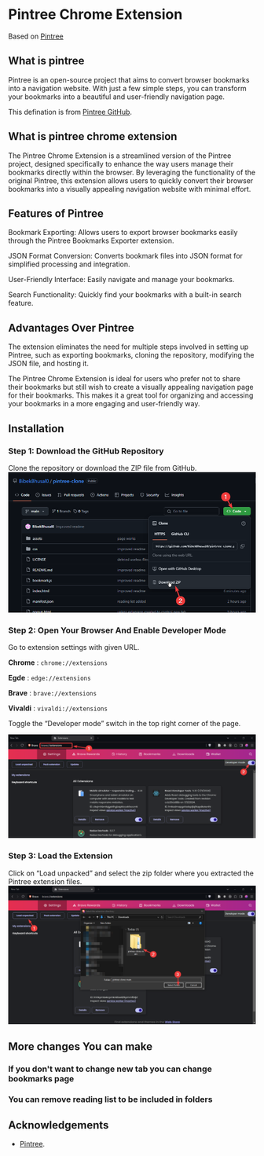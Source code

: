 # Pintree Chrome Extension

Based on [Pintree](https://pintree.io/)

## What is pintree

Pintree is an open-source project that aims to convert browser bookmarks into a navigation website. With just a few simple steps, you can transform your bookmarks into a beautiful and user-friendly navigation page.

This defination is from [Pintree GitHub](https://github.com/Pintree-io/pintree).

## What is pintree chrome extension

The Pintree Chrome Extension is a streamlined version of the Pintree project, designed specifically to enhance the way users manage their bookmarks directly within the browser. By leveraging the functionality of the original Pintree, this extension allows users to quickly convert their browser bookmarks into a visually appealing navigation website with minimal effort.

## Features of Pintree

Bookmark Exporting: Allows users to export browser bookmarks easily through the Pintree Bookmarks Exporter extension.

JSON Format Conversion: Converts bookmark files into JSON format for simplified processing and integration.

User-Friendly Interface: Easily navigate and manage your bookmarks.

Search Functionality: Quickly find your bookmarks with a built-in search feature.

## Advantages Over Pintree

The extension eliminates the need for multiple steps involved in setting up Pintree, such as exporting bookmarks, cloning the repository, modifying the JSON file, and hosting it.

The Pintree Chrome Extension is ideal for users who prefer not to share their bookmarks but still wish to create a visually appealing navigation page for their bookmarks. This makes it a great tool for organizing and accessing your bookmarks in a more engaging and user-friendly way.

## Installation

### Step 1: Download the GitHub Repository

Clone the repository or download the ZIP file from GitHub.
![Download Instruction](./assets/instructions/download.png)

### Step 2: Open Your Browser And Enable Developer Mode

Go to extension settings with given URL.

**Chrome** : `chrome://extensions`

**Egde** : `edge://extensions`

**Brave** : `brave://extensions`

**Vivaldi** : `vivaldi://extensions`

Toggle the “Developer mode” switch in the top right corner of the page.

![Set Dev Mode Instruction](./assets/instructions/dev-mode.png)

### Step 3: Load the Extension

Click on “Load unpacked” and select the zip folder where you extracted the Pintree extension files.
![Load Extension Instruction](./assets/instructions/load.png)

## More changes You can make

### If you don't want to change new tab you can change bookmarks page

### You can remove reading list to be included in folders

## Acknowledgements

- [Pintree](https://github.com/Pintree-io/pintree).
